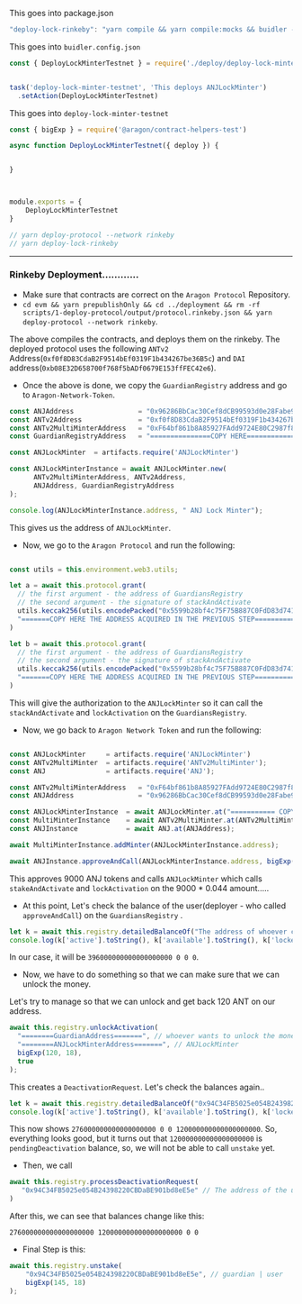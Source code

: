 This goes into package.json

```js
"deploy-lock-rinkeby": "yarn compile && yarn compile:mocks && buidler --config buidler.config.js --network rinkeby deploy-lock-minter-testnet"
```

This goes into `buidler.config.json`

```js
const { DeployLockMinterTestnet } = require('./deploy/deploy-lock-minter-testnet')


task('deploy-lock-minter-testnet', 'This deploys ANJLockMinter')
  .setAction(DeployLockMinterTestnet)
```

This goes into `deploy-lock-minter-testnet`

```js
const { bigExp } = require('@aragon/contract-helpers-test')

async function DeployLockMinterTestnet({ deploy }) {


}   



module.exports = {
    DeployLockMinterTestnet
}

// yarn deploy-protocol --network rinkeby
// yarn deploy-lock-rinkeby

```

----

### Rinkeby Deployment............


* Make sure that contracts are correct on the `Aragon Protocol` Repository.  
* `cd evm && yarn prepublishOnly && cd ../deployment && rm -rf scripts/1-deploy-protocol/output/protocol.rinkeby.json && yarn deploy-protocol --network rinkeby`.

The above compiles the contracts, and deploys them on the rinkeby. The deployed protocol uses the following `ANTv2` Address(`0xf0f8D83CdaB2F9514bEf0319F1b434267be36B5c`)
and `DAI` address(`0xb08E32D658700f768f5bADf0679E153ffFEC42e6`).

* Once the above is done, we copy the `GuardianRegistry` address and go to `Aragon-Network-Token`.

```js
const ANJAddress                = "0x96286BbCac30Cef8dCB99593d0e28Fabe95F3572";
const ANTv2Address              = "0xf0f8D83CdaB2F9514bEf0319F1b434267be36B5c";
const ANTv2MultiMinterAddress   = "0xF64bf861b8A85927FAdd9724E80C2987f82a9259";
const GuardianRegistryAddress   = "===============COPY HERE===================";

const ANJLockMinter  = artifacts.require('ANJLockMinter')

const ANJLockMinterInstance = await ANJLockMinter.new(
      ANTv2MultiMinterAddress, ANTv2Address, 
      ANJAddress, GuardianRegistryAddress
);

console.log(ANJLockMinterInstance.address, " ANJ Lock Minter");
```

This gives us the address of `ANJLockMinter`.

* Now, we go to the `Aragon Protocol` and run the following:

```js

const utils = this.environment.web3.utils;

let a = await this.protocol.grant(
  // the first argument - the address of GuardiansRegistry
  // the second argument - the signature of stackAndActivate
  utils.keccak256(utils.encodePacked("0x5599b28bf4c75F75B887C0FdD83d741ECA06C71d", "0x2b7f012e")),
  "=======COPY HERE THE ADDRESS ACQUIRED IN THE PREVIOUS STEP=================="
)

let b = await this.protocol.grant(
  // the first argument - the address of GuardiansRegistry
  // the second argument - the signature of stackAndActivate
  utils.keccak256(utils.encodePacked("0x5599b28bf4c75F75B887C0FdD83d741ECA06C71d", "0x51d2f186")),
  "=======COPY HERE THE ADDRESS ACQUIRED IN THE PREVIOUS STEP==================" // the address of ANJLockMinter
)
```

This will give the authorization to the `ANJLockMinter` so it can call the `stackAndActivate` and `lockActivation` on the `GuardiansRegistry`.

* Now, we go back to `Aragon Network Token` and run the following:


```js

const ANJLockMinter     = artifacts.require('ANJLockMinter')
const ANTv2MultiMinter  = artifacts.require('ANTv2MultiMinter');
const ANJ               = artifacts.require('ANJ');

const ANTv2MultiMinterAddress   = "0xF64bf861b8A85927FAdd9724E80C2987f82a9259";
const ANJAddress                = "0x96286BbCac30Cef8dCB99593d0e28Fabe95F3572";

const ANJLockMinterInstance  = await ANJLockMinter.at("=========== COPY ANJ LOCK MINTER ADDRESS ACQUIRED PREVIOUSLY ABOVE");
const MultiMinterInstance    = await ANTv2MultiMinter.at(ANTv2MultiMinterAddress);
const ANJInstance            = await ANJ.at(ANJAddress);

await MultiMinterInstance.addMinter(ANJLockMinterInstance.address);

await ANJInstance.approveAndCall(ANJLockMinterInstance.address, bigExp(9000, 18), "0x000000");


```

This approves 9000 ANJ tokens and calls `ANJLockMinter` which calls `stakeAndActivate` and `lockActivation` on the 9000 * 0.044 amount.....


*  At this point, Let's check the balance of the user(deployer - who called `approveAndCall`) on the `GuardiansRegistry` .

```js
let k = await this.registry.detailedBalanceOf("The address of whoever called ApproveAndCall");
console.log(k['active'].toString(), k['available'].toString(), k['locked'].toString(), k['pendingDeactivation'].toString());
```

In our case, it will be `396000000000000000000 0 0 0`.


* Now, we have to do something so that we can make sure that we can unlock the money.

Let's try to manage so that we can unlock and get back 120 ANT on our address.

```js
await this.registry.unlockActivation(
  "========GuardianAddress=======", // whoever wants to unlock the money.
  "========ANJLockMinterAddress=======", // ANJLockMinter
  bigExp(120, 18),
  true
);
```


This creates a `DeactivationRequest`. Let's check the balances again..

```js
let k = await this.registry.detailedBalanceOf("0x94C34FB5025e054B24398220CBDaBE901bd8eE5e");
console.log(k['active'].toString(), k['available'].toString(), k['locked'].toString(), k['pendingDeactivation'].toString());
```

This now shows `276000000000000000000 0 0 120000000000000000000`. So, everything looks good, but it turns out that 
`120000000000000000000` is `pendingDeactivation` balance, so, we will not be able to call `unstake` yet.

* Then, we call

```js
await this.registry.processDeactivationRequest(
   "0x94C34FB5025e054B24398220CBDaBE901bd8eE5e" // The address of the user|guardian.
)
```

After this, we can see that balances change like this:

```
276000000000000000000 120000000000000000000 0 0
```


* Final Step is this:

```js
await this.registry.unstake(
    "0x94C34FB5025e054B24398220CBDaBE901bd8eE5e", // guardian | user
    bigExp(145, 18)
);
```






